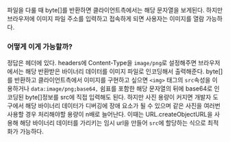 파일을 다룰 때 byte\[\]를 반환하면 클라이언트측에서는 해당 문자열을 보게된다.
하지만 브라우저에 이미지 파일 주소를 입력하고 접속하게 되면 사용자는 이미지를 열람 가능하다.

### 어떻게 이게 가능할까?
정답은 헤더에 있다.
headers에 Content-Type을 `image/png`로 설정해주면 브라우저에서는 해당 반환받은 바이너리 데이터를 이미지 파일로 인코딩해서 출력해준다.
byte\[\]를 반환하고 클라이언트측에서 이미지를 구현하고 싶으면 `<img>` 태그의 `src`속성을 이용하거나 `data:image/png;base64,` 쉼표를 포함한 해당 문자열의 뒤에 base64로 인코딩된 byte\[\]정보를 src에 직접 입력해도 된다. 하지만 사진 용량이 커지면 개발자 도구에서 해당 바이너리 데이터가 디버깅에 장애 요소가 될 수 있으며 같은 사진을 여러번 사용할 경우 처리해야할 용량이 n배로 늘어난다. 이때는 URL.createObjectURL을 사용해 해당 바이너리 데이터를 가리키는 임시 url을 만들어 `src`에 할당하는 식으로 최적화가 가능하다.
